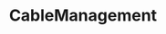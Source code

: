 ---
title: CableManagement
crosslinks:
- PCSleeving
- watercooling
- pcmods
- pcmasterrace
- techsupportgore
- hardwareswap
- livven
- Ice_Poseidon
- HomeNetworking
- Amd
- AnimeFigures
- techsupportmacgyver
- DataHoarder
- electricians
---